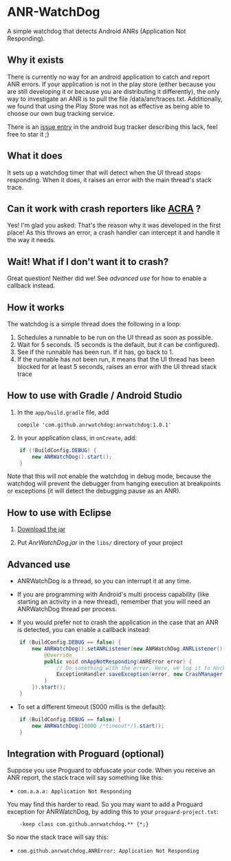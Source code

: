 ANR-WatchDog
============

A simple watchdog that detects Android ANRs (Application Not Responding).


Why it exists
-------------

There is currently no way for an android application to catch and report ANR errors.
If your application is not in the play store (either because you are still developing it or because you are distributing it differently), the only way to investigate an ANR is to pull the file /data/anr/traces.txt.
Additionally, we found that using the Play Store was not as effective as being able to choose our own bug tracking service.

There is an [issue entry](https://code.google.com/p/android/issues/detail?id=35380) in the android bug tracker describing this lack, feel free to star it ;)


What it does
------------

It sets up a watchdog timer that will detect when the UI thread stops responding. When it does, it raises an error with the main thread's stack trace.


Can it work with crash reporters like [ACRA](https://github.com/ACRA/acra) ?
----------------------------------------------------------------------------

Yes! I'm glad you asked: That's the reason why it was developed in the first place!
As this throws an error, a crash handler can intercept it and handle it the way it needs.


Wait! What if I don't want it to crash?
---------------------------------------

Great question! Neither did we! See *advanced use* for how to enable a callback instead.

How it works
------------

The watchdog is a simple thread does the following in a loop:

1.  Schedules a runnable to be run on the UI thread as soon as possible.
2.  Wait for 5 seconds. (5 seconds is the default, but it can be configured).
3.  See if the runnable has been run. If it has, go back to 1.
4.  If the runnable has not been run, it means that the UI thread has been blocked for at least 5 seconds, raises an error with the UI thread stack trace


How to use with Gradle / Android Studio
---------------------------------------

1.  In the `app/build.gradle` file, add

        compile 'com.github.anrwatchdog:anrwatchdog:1.0.1'

2.  In your application class, in `onCreate`, add:

```java
    if (!BuildConfig.DEBUG) {
        new ANRWatchDog().start();
    }
```

 Note that this will not enable the watchdog in debug mode, because the watchdog will prevent the debugger
 from hanging execution at breakpoints or exceptions (it will detect the debugging pause as an ANR).


How to use with Eclipse
-----------------------

1.  [Download the jar](https://github.com/SalomonBrys/ANR-WatchDog/raw/master/target/anrwatchdog-1.0.1.jar)

2.  Put *AnrWatchDog.jar* in the `libs/` directory of your project


Advanced use
------------

*  ANRWatchDog is a thread, so you can interrupt it at any time.

*  If you are programming with Android's multi process capability (like starting an activity in a new thread), remember that you will need an ANRWatchDog thread per process.

* If you would prefer not to crash the application in the case that an ANR is detected, you can enable a callback instead:

```java
    if (BuildConfig.DEBUG == false) {
        new ANRWatchDog().setANRListener(new ANRWatchDog.ANRListener() {
            @Override
            public void onAppNotResponding(ANRError error) {
                // Do something with the error. Here, we log it to HockeyApp:
                ExceptionHandler.saveException(error, new CrashManager());
            }
        }).start();
    }
```

* To set a different timeout (5000 millis is the default):

```java
    if (BuildConfig.DEBUG == false) {
        new ANRWatchDog(10000 /*timeout*/).start();
    }
```

Integration with Proguard (optional)
------------------------------------

Suppose you use Proguard to obfuscate your code. When you receive an ANR report, the stack trace will say something like this:

* `com.a.a.a: Application Not Responding`

You may find this harder to read. So you may want to add a Proguard exception for ANRWatchDog, by adding this to your `proguard-project.txt`:

        -keep class com.github.anrwatchdog.** {*;}

So now the stack trace will say this:
* `com.github.anrwatchdog.ANRError: Application Not Responding`
